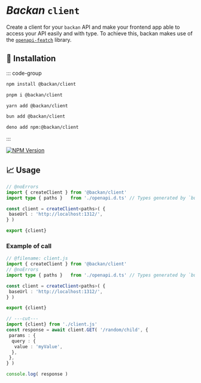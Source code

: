 # *Backan* `client`

Create a client for your `backan` API and make your frontend app able to access your API easily and with type. To achieve this, backan makes use of the [`openapi-featch`](https://openapi-ts.dev/openapi-fetch/) library.

## 🔑 Installation

::: code-group

```bash [npm]
npm install @backan/client
```

```bash [pnpm]
pnpm i @backan/client
```

```bash [yarn]
yarn add @backan/client
```

```bash [bun]
bun add @backan/client
```

```bash [deno]
deno add npm:@backan/client
```

:::

[![NPM Version](https://img.shields.io/npm/v/@backan/client?style=for-the-badge&color=yellow)](https://www.npmjs.com/package/@backan/client)

## 📈 Usage

```ts twoslash
// @noErrors
import { createClient } from '@backan/client'
import type { paths }   from './openapi.d.ts' // Types generated by `buildSchema` function from `@backan/builder`

const client = createClient<paths>( {
 baseUrl : 'http://localhost:1312/',
} )

export {client}

```

### Example of call

```ts twoslash
// @filename: client.js
import { createClient } from '@backan/client'
// @noErrors
import type { paths }   from './openapi.d.ts' // Types generated by `buildSchema` function from `@backan/builder`

const client = createClient<paths>( {
 baseUrl : 'http://localhost:1312/',
} )

export {client}

// ---cut---
import {client} from './client.js'
const response = await client.GET( '/random/child', {
 params : {
  query : {
   value : 'myValue',
  },
 },
} )

console.log( response )
```
